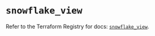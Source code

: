 # `snowflake_view`

Refer to the Terraform Registry for docs: [`snowflake_view`](https://registry.terraform.io/providers/snowflake-labs/snowflake/0.94.1/docs/resources/view).
